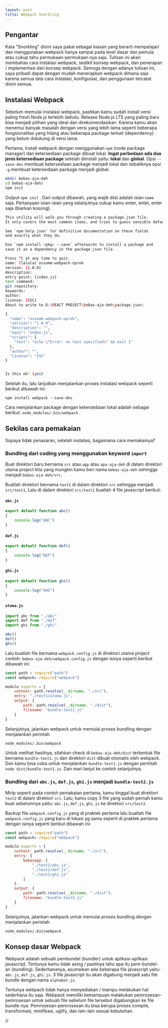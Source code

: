 ```yaml
---
layout: post
title: Webpack Snorkling
---
```


## Pengantar
Kata "Snorkling" disini saya pakai sebagai kiasan yang berarti mempelajari dan menggunakan webpack hanya sampai pada level dasar dan 
pemula atau cukup tahu permukaan-permukaan nya saja. Tulisan ini akan membahas cara instalasi webpack, sedikit konsep webpack, dan 
penerapan / implementasi dari konsep webpack. Semoga dengan adanya tulisan ini, saya pribadi dapat dengan mudah menerapkan webpack dimana 
saja karena semua tata cara instalasi, konfigurasi, dan penggunaan tercatat disini semua.

## Instalasi Webpack
Sebelum memulai instalasi webpack, pastikan kamu sudah install versi paling fresh Node.js terlebih dahulu. Release Node.js LTS yang paling
baru bisa menjadi pilihan yang ideal dan direkomendasikan. Karena kamu akan menemui banyak masalah dengan versi yang lebih lama seperti 
beberapa fungsionalitas yang hilang atau beberapa package terkait (dependency) yang belum didukung di versi lama.

Pertama, Install webpack dengan menggunakan `npm` (node package manager) dan ketersediaan package dibuat lokal. **Ingat perbedaan ada dua 
jenis ketersediaan package** setelah diinstall yaitu: **lokal** dan **global**. Opsi `--save-dev` membuat ketersediaan package menjadi lokal dan 
sebaliknya opsi `-g` membuat ketersediaan package menjadi global. 

```sh
mkdir bebas-aja-deh
cd bebas-aja-deh/
npm init
```

Output `npm init` . Dari output dibawah, yang wajib diisi adalah isian `name` saja. Pertanyaan isian-isian yang selanjutnya cukup kamu 
enter, enter, enter saja (biarkan kosong).

```sh
This utility will walk you through creating a package.json file.
It only covers the most common items, and tries to guess sensible defaults.

See `npm help json` for definitive documentation on these fields
and exactly what they do.

Use `npm install <pkg> --save` afterwards to install a package and
save it as a dependency in the package.json file.

Press ^C at any time to quit.
name: (lalala) ossomm-webpack-oprek
version: (1.0.0)
description:
entry point: (index.js)
test command:
git repository:
keywords:
author:
license: (ISC)
About to write to D:\REACT PROJECT\bebas-aja-deh\package.json:

{
  "name": "ossomm-webpack-oprek",
  "version": "1.0.0",
  "description": "",
  "main": "index.js",
  "scripts": {
    "test": "echo \"Error: no test specified\" && exit 1"
  },
  "author": "",
  "license": "ISC"
}


Is this ok? (yes)

```

Setelah itu, lalu lanjutkan menjalankan proses instalasi webpack seperti berikut dibawah ini:

```
npm install webpack --save-dev
```

Cara menjalankan package dengan ketersediaan lokal adalah sebagai berikut: `node_modules/.bin/webpack` .

## Sekilas cara pemakaian
Supaya tidak penasaran, setelah instalasi, bagaimana cara memakainya?

### Bundling dari coding yang menggunakan keyword `import`
Buat direktori baru bernama `src` atau `app` atau `apa-aja-deh` di dalam direktori utama project kita yang mungkin kamu beri nama 
`bebas-aja-deh` sehingga menjadi `bebas-aja-deh/src`. 

Buatlah direktori bernama `test1` di dalam direktori `src` sehingga menjadi `src/test1`. Lalu di dalam direktori `src/test1` buatlah 4
file javascript berikut: 

#### `abc.js`
```js
export default function abc()
{
    console.log("ABC")
}
```

#### `def.js`
```js
export default function def()
{
    console.log("DEF")
}
```

#### `ghi.js`
```js
export default function ghi()
{
    console.log("GHI")
}
```

#### `utama.js`
```js
import abc from "./abc"
import def from "./def"
import ghi from "./ghi"

abc()
def()
ghi()
```

Lalu buatlah file bernama `webpack.config.js` di direktori utama project contoh: `bebas-aja-deh/webpack.config.js` dengan isinya seperti
berikut dibawah ini:

```js
const path = require("path")
const webpack= require("webpack")

module.exports = {
    context: path.resolve(__dirname, "./src"),
    entry: "./test1/utama.js",
    output: {
        path: path.resolve(__dirname, "./dist"),
        filename: "bundle-test1.js"
    }
}
```

Selanjutnya, jalankan webpack untuk memulai proses bundling dengan menjalankan perintah 

```sh
node_modules/.bin/webpack
```

Untuk melihat hasilnya, silahkan check di `bebas-aja-deh/dist` terbentuk file bernama `bundle-test1.js` dan direktori `dist` dibuat 
otomatis oleh webpack. Dan kamu bisa coba untuk menjalankan `bundle-test1.js` dengan perintah `node dist/bundle-test1.js`. Dan mari 
lanjut ke contoh selanjutnya.

### Bundling dari `abc.js`, `def.js`, `ghi.js` menjadi `bundle-test2.js`
Mirip seperti pada contoh pemakaian pertama, kamu tinggal buat direktori `test2` di dalam direktori `src`. Lalu, kamu copy 3 file 
yang sudah pernah kamu buat sebelumnya yaitu: `abc.js`, `def.js`, `ghi.js` ke direktori `src/test2`.

Backup file `webpack.config.js` yang di praktek pertama lalu buatlah file `webpack.config.js` yang baru di lokasi yg sama seperti di 
praktek pertama dengan isinya seperti berikut dibawah ini:

```js
const path = require("path")
const webpack= require("webpack")

module.exports = {
    context: path.resolve(__dirname, "./src"),
    entry: {
        bebasapp: [
            "./test2/abc.js",
            "./test2/def.js",
            "./test2/ghi.js"
        ]
    },
    output: {
        path: path.resolve(__dirname, "./dist"),
        filename: "bundle-test2.js"
    }
}
```

Selanjutnya, jalankan webpack untuk memulai proses bundling dengan menjalankan perintah 

```sh
node_modules/.bin/webpack
```

## Konsep dasar Webpack
Webpack adalah sebuah pembundel (bundler) untuk aplikasi-aplikasi javascript. Tentunya kamu tidak asing / pastinya tahu apa 
itu pem-bundel-an (bundling). Sederhananya, asumsikan ada beberapa file javascript yaitu: `abc.js`, `def.js`, `ghi.js`. 3 file 
javascript itu akan digabung menjadi satu file bundle dengan nama `alphabet.js`. 

Tentunya webpack tidak hanya menyediakan / mampu melakukan hal sederhana itu saja. Webpack memiliki kemampuan melakukan pemrosesan-
pemrosesan untuk sebuah file sebelum file tersebut digabungkan ke file bundle nya. Pemrosesan-pemrosesan itu bisa berupa proses compile, 
transformasi, minifikasi, uglify, dan lain-lain sesuai kebutuhan. 

//
